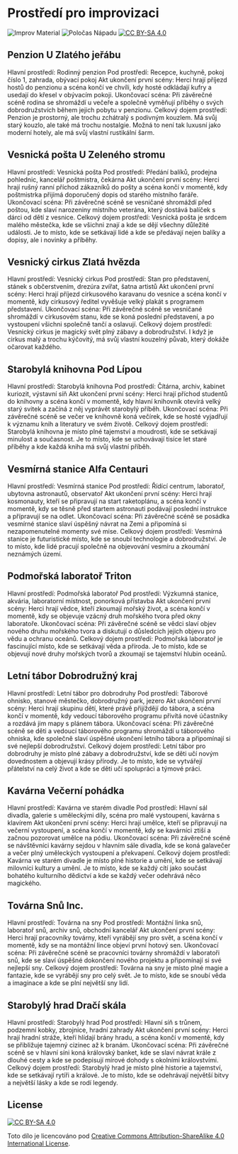 # Prostředí pro improvizaci
![Improv Material](https://img.shields.io/badge/Improv-Material-red) ![Poločas Nápadu](https://img.shields.io/badge/Poločas-Nápadu-green) [![CC BY-SA 4.0][cc-by-sa-shield]][cc-by-sa]  

## Penzion U Zlatého jeřábu
Hlavní prostředí: Rodinný penzion
Pod prostředí: Recepce, kuchyně, pokoj číslo 1, zahrada, obývací pokoj
Akt ukončení první scény: Herci hrají příjezd hostů do penzionu a scéna končí ve chvíli, kdy hosté odkládají kufry a usedají do křesel v obývacím pokoji.
Ukončovací scéna: Při závěrečné scéně rodina se shromáždí u večeře a společně vyměňují příběhy o svých dobrodružstvích během jejich pobytu v penzionu.
Celkový dojem prostředí: Penzion je prostorný, ale trochu zchátralý s podivným kouzlem. Má svůj starý kouzlo, ale také má trochu nostalgie. Možná to není tak luxusní jako moderní hotely, ale má svůj vlastní rustikální šarm.

## Vesnická pošta U Zeleného stromu
Hlavní prostředí: Vesnická pošta
Pod prostředí: Předání balíků, prodejna pohlednic, kancelář poštmistra, čekárna
Akt ukončení první scény: Herci hrají rušný ranní příchod zákazníků do pošty a scéna končí v momentě, kdy poštmistrka přijímá doporučený dopis od starého místního faráře.
Ukončovací scéna: Při závěrečné scéně se vesničané shromáždí před poštou, kde slaví narozeniny místního veterána, který dostává balíček s dárci od dětí z vesnice.
Celkový dojem prostředí: Vesnická pošta je srdcem malého městečka, kde se všichni znají a kde se dějí všechny důležité události. Je to místo, kde se setkávají lidé a kde se předávají nejen balíky a dopisy, ale i novinky a příběhy.

## Vesnický cirkus Zlatá hvězda
Hlavní prostředí: Vesnický cirkus
Pod prostředí: Stan pro představení, stánek s občerstvením, drezúra zvířat, šatna artistů
Akt ukončení první scény: Herci hrají příjezd cirkusového karavanu do vesnice a scéna končí v momentě, kdy cirkusový ředitel vyvěšuje velký plakát s programem představení.
Ukončovací scéna: Při závěrečné scéně se vesničané shromáždí v cirkusovém stanu, kde se koná poslední představení, a po vystoupení všichni společně tančí a oslavují.
Celkový dojem prostředí: Vesnický cirkus je magický svět plný zábavy a dobrodružství. I když je cirkus malý a trochu kýčovitý, má svůj vlastní kouzelný půvab, který dokáže očarovat každého.

## Starobylá knihovna Pod Lípou
Hlavní prostředí: Starobylá knihovna
Pod prostředí: Čítárna, archiv, kabinet kuriozit, výstavní síň
Akt ukončení první scény: Herci hrají příchod studentů do knihovny a scéna končí v momentě, kdy hlavní knihovník otevírá velký starý svitek a začíná z něj vyprávět starobylý příběh.
Ukončovací scéna: Při závěrečné scéně se večer ve knihovně koná večírek, kde se hosté vyjadřují k významu knih a literatury ve svém životě.
Celkový dojem prostředí: Starobylá knihovna je místo plné tajemství a moudrosti, kde se setkávají minulost a současnost. Je to místo, kde se uchovávají tisíce let staré příběhy a kde každá kniha má svůj vlastní příběh.

## Vesmírná stanice Alfa Centauri
Hlavní prostředí: Vesmírná stanice
Pod prostředí: Řídící centrum, laboratoř, ubytovna astronautů, observatoř
Akt ukončení první scény: Herci hrají kosmonauty, kteří se připravují na start raketoplánu, a scéna končí v momentě, kdy se těsně před startem astronauti podávají poslední instrukce a přípravují se na odlet.
Ukončovací scéna: Při závěrečné scéně se posádka vesmírné stanice slaví úspěšný návrat na Zemi a připomíná si nezapomenutelné momenty své mise.
Celkový dojem prostředí: Vesmírná stanice je futuristické místo, kde se snoubí technologie a dobrodružství. Je to místo, kde lidé pracují společně na objevování vesmíru a zkoumání neznámých území.

## Podmořská laboratoř Triton
Hlavní prostředí: Podmořská laboratoř
Pod prostředí: Výzkumná stanice, akvária, laboratorní místnost, ponorková přístavba
Akt ukončení první scény: Herci hrají vědce, kteří zkoumají mořský život, a scéna končí v momentě, kdy se objevuje vzácný druh mořského tvora před okny laboratoře.
Ukončovací scéna: Při závěrečné scéně se vědci slaví objev nového druhu mořského tvora a diskutují o důsledcích jejich objevu pro vědu a ochranu oceánů.
Celkový dojem prostředí: Podmořská laboratoř je fascinující místo, kde se setkávají věda a příroda. Je to místo, kde se objevují nové druhy mořských tvorů a zkoumají se tajemství hlubin oceánů.

## Letní tábor Dobrodružný kraj
Hlavní prostředí: Letní tábor pro dobrodruhy
Pod prostředí: Táborové ohnisko, stanové městečko, dobrodružný park, jezero
Akt ukončení první scény: Herci hrají skupinu dětí, které právě přijíždějí do tábora, a scéna končí v momentě, kdy vedoucí táborového programu přivítá nové účastníky a rozdává jim mapy s plánem tábora.
Ukončovací scéna: Při závěrečné scéně se děti a vedoucí táborového programu shromáždí u táborového ohniska, kde společně slaví úspěšné ukončení letního tábora a připomínají si své nejlepší dobrodružství.
Celkový dojem prostředí: Letní tábor pro dobrodruhy je místo plné zábavy a dobrodružství, kde se děti učí novým dovednostem a objevují krásy přírody. Je to místo, kde se vytvářejí přátelství na celý život a kde se děti učí spolupráci a týmové práci.

## Kavárna Večerní pohádka
Hlavní prostředí: Kavárna ve starém divadle
Pod prostředí: Hlavní sál divadla, galerie s uměleckými díly, scéna pro malé vystoupení, kavárna s klavírem
Akt ukončení první scény: Herci hrají umělce, kteří se připravují na večerní vystoupení, a scéna končí v momentě, kdy se kavárníci ztiší a začnou pozorovat umělce na pódiu.
Ukončovací scéna: Při závěrečné scéně se návštěvníci kavárny sejdou v hlavním sále divadla, kde se koná galavečer a večer plný uměleckých vystoupení a překvapení.
Celkový dojem prostředí: Kavárna ve starém divadle je místo plné historie a umění, kde se setkávají milovníci kultury a umění. Je to místo, kde se každý cítí jako součást bohatého kulturního dědictví a kde se každý večer odehrává něco magického.

## Továrna Snů Inc.
Hlavní prostředí: Továrna na sny
Pod prostředí: Montážní linka snů, laboratoř snů, archiv snů, obchodní kancelář
Akt ukončení první scény: Herci hrají pracovníky továrny, kteří vyrábějí sny pro svět, a scéna končí v momentě, kdy se na montážní lince objeví první hotový sen.
Ukončovací scéna: Při závěrečné scéně se pracovníci továrny shromáždí v laboratoři snů, kde se slaví úspěšné dokončení nového projektu a připomínají si své nejlepší sny.
Celkový dojem prostředí: Továrna na sny je místo plné magie a fantazie, kde se vyrábějí sny pro celý svět. Je to místo, kde se snoubí věda a imaginace a kde se plní největší sny lidí.

## Starobylý hrad Dračí skála
Hlavní prostředí: Starobylý hrad
Pod prostředí: Hlavní síň s trůnem, podzemní kobky, zbrojnice, hradní zahrady
Akt ukončení první scény: Herci hrají hradní stráže, kteří hlídají brány hradu, a scéna končí v momentě, kdy se přibližuje tajemný cizinec až k branám.
Ukončovací scéna: Při závěrečné scéně se v hlavní síni koná královský banket, kde se slaví návrat krále z dlouhé cesty a kde se podepisují mírové dohody s okolními královstvími.
Celkový dojem prostředí: Starobylý hrad je místo plné historie a tajemství, kde se setkávají rytíři a králové. Je to místo, kde se odehrávají největší bitvy a největší lásky a kde se rodí legendy.

## License
[![CC BY-SA 4.0][cc-by-sa-shield]][cc-by-sa]

Toto dílo je licencováno pod 
[Creative Commons Attribution-ShareAlike 4.0 International License][cc-by-sa].

[cc-by-sa]: http://creativecommons.org/licenses/by-sa/4.0/
[cc-by-sa-image]: https://licensebuttons.net/l/by-sa/4.0/88x31.png
[cc-by-sa-shield]: https://img.shields.io/badge/License-CC%20BY--SA%204.0-lightgrey.svg